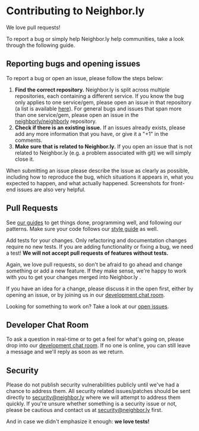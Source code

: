 # Contributing to Neighbor.ly

We love pull requests!

To report a bug or simply help Neighbor.ly help communities, take a look through the following guide.

## Reporting bugs and opening issues

To report a bug or open an issue, please follow the steps below:

1. **Find the correct repository.** Neighbor.ly is split across multiple repositories, each containing a different service. If you know the bug only applies to one service/gem, please open an issue in that repository (a list is available [here](https://github.com/neighborly/neighborly#other-repositories)). For general bugs and issues that span more than one service/gem, please open an issue in the [neighborly/neighborly](https://github.com/neighborly/neighborly) repository.
2. **Check if there is an existing issue.** If an issues already exists, please add
   any more information that you have, or give it a "+1" in the comments.
3. **Make sure that is related to Neighbor.ly.** If you open an issue that is not related to Neighbor.ly (e.g. a problem associated with git) we will simply close it.

When submitting an issue please describe the issue as clearly as possible, including how to reproduce the bug, which situations it appears in, what you expected to happen, and what actually happened. Screenshots for front-end issues are also very helpful.

## Pull Requests

See [our guides](https://github.com/neighborly/guides) to get things done, programming well, and following our patterns. Make sure your code follows our [style guide](https://github.com/neighborly/guides/tree/master/style) as well.

Add tests for your changes. Only refactoring and documentation changes require no new tests. If you are adding functionality or fixing a bug, we need a test! **We will not accept pull requests of features without tests.**

Again, we love pull requests, so don't be afraid to go ahead and change something or add a new feature. If they make sense, we're happy to work with you to get your changes merged into Neighbor.ly .

If you have an idea for a change, please discuss it in the open first, either by opening an issue, or by joining us in our [development chat room](https://www.hipchat.com/gWUYj8qfh).

Looking for something to work on? Take a look at our [open issues](https://github.com/neighborly/neighborly/issues?state=open).

## Developer Chat Room

To ask a question in real-time or to get a feel for what's going on, please drop into our [development chat room](https://www.hipchat.com/gWUYj8qfh). If no one is online, you can still leave a message and we'll reply as soon as we return.

## Security

Please do not publish security vulnerabilities publicly until we've had a chance to address them. All security related issues/patches should be sent directly to security@neighbor.ly where we will attempt to address them quickly. If you're unsure whether something is a security issue or not, please be cautious and contact us at security@neighbor.ly first.


And in case we didn't emphasize it enough: **we love tests!**